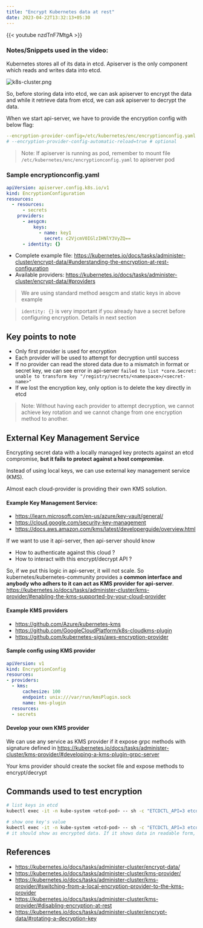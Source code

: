 ```yaml
---
title: "Encrypt Kubernetes data at rest"
date: 2023-04-22T13:32:13+05:30
---
```


{{< youtube nzdTnF7MtgA >}}

### Notes/Snippets used in the video:

Kubernetes stores all of its data in etcd. Apiserver is the only component which reads and writes data into etcd.

![k8s-cluster.png](/k8s-cluster.png)

So, before storing data into etcd, we can ask apiserver to encrypt the data and while it retrieve data from etcd, we can ask apiserver to decrypt the data.

When we start api-server, we have to provide the encryption config with below flag:
```yaml
--encryption-provider-config=/etc/kubernetes/enc/encryptionconfig.yaml
# --encryption-provider-config-automatic-reload=true # optional
```

> Note: If apiserver is running as pod, remember to mount file `/etc/kubernetes/enc/encryptionconfig.yaml` to apiserver pod

### Sample encryptionconfig.yaml
```yaml
apiVersion: apiserver.config.k8s.io/v1
kind: EncryptionConfiguration
resources:
  - resources:
      - secrets
    providers:
      - aesgcm:
          keys:
            - name: key1
              secret: c2VjcmV0IGlzIHNlY3VyZQ==
      - identity: {}
```              

- Complete example file: https://kubernetes.io/docs/tasks/administer-cluster/encrypt-data/#understanding-the-encryption-at-rest-configuration
- Available providers: https://kubernetes.io/docs/tasks/administer-cluster/encrypt-data/#providers

> We are using standard method aesgcm and static keys in above example

> `identity: {}` is very important if you already have a secret before configuring encryption. Details in next section

## Key points to note
- Only first provider is used for encryption
- Each provider will be used to attempt for decryption until success
- If no provider can read the stored data due to a mismatch in format or secret key, we can see error in api-server `failed to list *core.Secret: unable to transform key "/registry/secrets/<namespace>/<secret-name>"`
- If we lost the encryption key, only option is to delete the key directly in etcd

> Note: Without having each provider to attempt decryption, we cannot achieve key rotation and we cannot change from one encryption method to another.
## External Key Management Service

Encrypting secret data with a locally managed key protects against an etcd compromise, **but it fails to protect against a host compromise**.

Instead of using local keys, we can use external key management service (KMS).

Almost each cloud-provider is providing their own KMS solution.
#### Example Key Management Service:
- https://learn.microsoft.com/en-us/azure/key-vault/general/
- https://cloud.google.com/security-key-management
- https://docs.aws.amazon.com/kms/latest/developerguide/overview.html

If we want to use it api-server, then api-server should know
- How to authenticate against this cloud ?
- How to interact with this encrypt/decrypt API ?

So, if we put this logic in api-server, it will not scale. So kubernetes/kubernetes-community provides a **common interface and anybody who adhers to it can act as KMS provider for api-server**. https://kubernetes.io/docs/tasks/administer-cluster/kms-provider/#enabling-the-kms-supported-by-your-cloud-provider

#### Example KMS providers
- https://github.com/Azure/kubernetes-kms
- https://github.com/GoogleCloudPlatform/k8s-cloudkms-plugin
- https://github.com/kubernetes-sigs/aws-encryption-provider

#### Sample config using KMS provider

```yaml
apiVersion: v1
kind: EncryptionConfig
resources:
- providers:
  - kms:
      cachesize: 100
      endpoint: unix:///var/run/kmsPlugin.sock
      name: kms-plugin
  resources:
  - secrets
```

#### Develop your own KMS provider
We can use any service as KMS provider if it expose grpc methods with signature defined in https://kubernetes.io/docs/tasks/administer-cluster/kms-provider/#developing-a-kms-plugin-grpc-server

Your kms provider should create the socket file and expose methods to encrypt/decrypt

## Commands used to test encryption

```sh
# list keys in etcd
kubectl exec -it -n kube-system <etcd-pod> -- sh -c "ETCDCTL_API=3 etcdctl --endpoints 127.0.0.1:2379 --cacert /etc/kubernetes/pki/etcd/ca.crt --cert /etc/kubernetes/pki/etcd/server.crt --key /etc/kubernetes/pki/etcd/server.key get / --prefix --keys-only"

# show one key's value
kubectl exec -it -n kube-system <etcd-pod> -- sh -c "ETCDCTL_API=3 etcdctl --endpoints 127.0.0.1:2379 --cacert /etc/kubernetes/pki/etcd/ca.crt --cert /etc/kubernetes/pki/etcd/server.crt --key /etc/kubernetes/pki/etcd/server.key get /registry/secrets/<namespace>/<secret-name>"
# it should show as encrypted data. If it shows data in readable form, encryption at rest is not configured properly
```

## References
- https://kubernetes.io/docs/tasks/administer-cluster/encrypt-data/
- https://kubernetes.io/docs/tasks/administer-cluster/kms-provider/
- https://kubernetes.io/docs/tasks/administer-cluster/kms-provider/#switching-from-a-local-encryption-provider-to-the-kms-provider
- https://kubernetes.io/docs/tasks/administer-cluster/kms-provider/#disabling-encryption-at-rest
- https://kubernetes.io/docs/tasks/administer-cluster/encrypt-data/#rotating-a-decryption-key